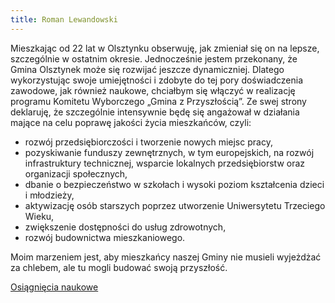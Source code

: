 ```yaml
---
title: Roman Lewandowski
---
```


Mieszkając od 22 lat w Olsztynku obserwuję, jak zmieniał się on na lepsze, szczególnie w ostatnim okresie. Jednocześnie jestem przekonany, że Gmina Olsztynek może się rozwijać jeszcze dynamiczniej. Dlatego wykorzystując swoje umiejętności i zdobyte do tej pory doświadczenia zawodowe, jak również naukowe, chciałbym się włączyć w realizację programu Komitetu Wyborczego „Gmina z Przyszłością”. Ze swej strony deklaruję, że szczególnie intensywnie będę się angażował w działania mające na celu poprawę jakości życia mieszkańców, czyli:

   - rozwój przedsiębiorczości i tworzenie nowych miejsc pracy,
   - pozyskiwanie funduszy zewnętrznych, w tym europejskich, na rozwój infrastruktury technicznej, wsparcie lokalnych przedsiębiorstw oraz organizacji społecznych,
   - dbanie o bezpieczeństwo w szkołach i wysoki poziom kształcenia dzieci i młodzieży,
   - aktywizację osób starszych poprzez utworzenie Uniwersytetu Trzeciego Wieku,
   - zwiększenie dostępności do usług zdrowotnych,
   - rozwój budownictwa mieszkaniowego.

Moim marzeniem jest, aby mieszkańcy naszej Gminy nie musieli wyjeżdżać za chlebem, ale tu mogli budować swoją przyszłość.

[Osiągnięcia naukowe](https://www.researchgate.net/profile/Roman_Lewandowski2)

